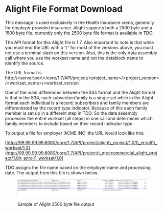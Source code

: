 # Alight File Format Download

This message is used exclusively in the Health Insurance arena, generally for employer provided insurance.  Alight supports both a 2500 byte and a 1500 byte file; currently only the 2500 byte file format is available in TDO.

&#x20;The API format for this  Alight file is 1.7.  Also important to note is that while you must end the URL with a “/” for most of the versions above, you must not use a terminal slash on this version.  Also, this is the only data assembly call where you use the workset name and not the datablock name to identify the source.

&#x20;The URL format is http://\<server:port>/core/1.7/API/project/\<project\_name>/\<project\_version>/\<workset\_name>/\<workset\_version

&#x20;One of the main differences between the 834 format and the Alight format is that in the 834, each subscriber/family is a single set while in the Alight format each individual is a record; subscribers and family members are differentiated by the record type indicator.  Because of this each family member is set up in a different step in TDO. So the data assembly processes the entire workset (all steps) in one call and determines which family members to include based on their record indicator type.

&#x20;To output a file for employer ‘ACME INC’ the URL would look like this:

&#x20;[http://99.99.99.99:8080/core/1.7/API/project/alight\_project/1.0/t\_enroll1\_workset/1.0](http://99.99.99.99:8080/core/1.7/API/project/t_moccommercial_alight_project/1.0/t_enroll1_workset/1.0)

&#x20;

TDO assigns the file name based on the employer name and processing date.  The output from this file is shown below.

&#x20;

<figure><img src="../../../../../../.gitbook/assets/image (27) (1) (1).png" alt=""><figcaption><p>Sample of Alight 2500 byte file output</p></figcaption></figure>
